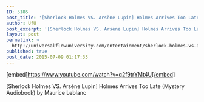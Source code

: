```yaml
---
ID: 5185
post_title: '[Sherlock Holmes VS. Arsène Lupin] Holmes Arrives Too Late (Mystery Audiobook) by Maurice Leblanc'
author: UfU
post_excerpt: '[Sherlock Holmes VS. Arsène Lupin] Holmes Arrives Too Late (Mystery Audiobook) by Maurice Leblanc'
layout: post
permalink: >
  http://universalflowuniversity.com/entertainment/sherlock-holmes-vs-arsene-lupin-holmes-arrives-too-late-mystery-audiobook-by-maurice-leblanc/
published: true
post_date: 2015-07-09 01:17:33
---
```

[embed]https://www.youtube.com/watch?v=q2f9trYMt4U[/embed]<br>
<p>[Sherlock Holmes VS. Arsène Lupin] Holmes Arrives Too Late (Mystery Audiobook) by Maurice Leblanc</p>